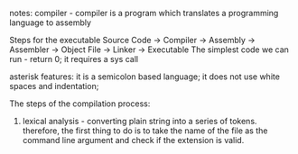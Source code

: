 notes:
compiler - compiler is a program which translates a programming language to assembly

Steps for the executable
Source Code -> Compiler -> Assembly -> Assembler -> Object File -> Linker -> Executable
The simplest code we can run - return 0;
it requires a sys call

asterisk features:
it is a semicolon based language;
it does not use white spaces and indentation;

The steps of the compilation process:

1. lexical analysis - converting plain string into a series of tokens.
   therefore, the first thing to do is to take the name of the file as the command line argument and check if the extension is valid.
